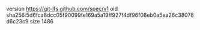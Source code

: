 version https://git-lfs.github.com/spec/v1
oid sha256:5d6fca8dcc05f90099fe169a5a19ff927f4df96f08eb0a5ea26c38078d6c23c9
size 1486
